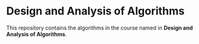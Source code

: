 # Design and Analysis of Algorithms
This repository contains the algorithms in the course named in **Design and Analysis of Algorithms**.